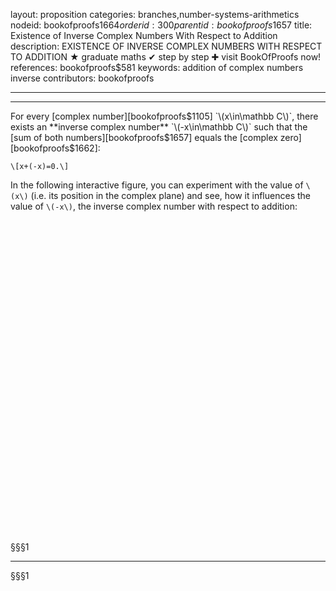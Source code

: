 layout: proposition
categories: branches,number-systems-arithmetics
nodeid: bookofproofs$1664
orderid: 300
parentid: bookofproofs$1657
title: Existence of Inverse Complex Numbers With Respect to Addition
description: EXISTENCE OF INVERSE COMPLEX NUMBERS WITH RESPECT TO ADDITION ★ graduate maths ✔ step by step ✚ visit BookOfProofs now!
references: bookofproofs$581
keywords: addition of complex numbers inverse
contributors: bookofproofs

---


---

For every [complex number][bookofproofs$1105] `\(x\in\mathbb C\)`, there exists an **inverse complex number** `\(-x\in\mathbb C\)` such that the [sum of both numbers][bookofproofs$1657] equals the [complex zero][bookofproofs$1662]:

`\[x+(-x)=0.\]`

In the following interactive figure, you can experiment with the value of `\(x\)` (i.e. its position in the complex plane) and see, how it influences the value of `\(-x\)`, the inverse complex number with respect to addition:


<div id="boxE22642" class="jxgbox centered" style="max-width:500px; height:500px;"></div>
 
§§§1

---

§§§1

<script type="text/javascript">
board = JXG.JSXGraph.initBoard('boxE22642', {boundingbox: [-6, 6, 6, -6], axis: true});
 
var org = board.create('point', [0,0], {style:10,visible:true,fixed:true,name:' '});
var x = board.create('point', [2,1], {style:5,color:'blue',name:'x'});
var mx = board.create('point', ["-X(x)","-Y(x)"], {style:5,color:'green',name:'-x'});
var ax =board.create('arrow', [org,x], {strokeColor:'blue',strokeWidth:1,dash:1});
var amx =board.create('arrow', [org,mx], {strokeColor:'blue',strokeWidth:1,dash:1});
</script>

